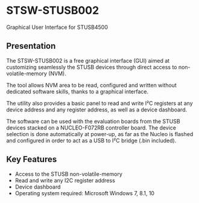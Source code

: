 # STSW-STUSB002
Graphical User Interface for STUSB4500

## Presentation

The STSW-STUSB002 is a free graphical interface (GUI) aimed at customizing seamlessly the STUSB devices through direct access to non-volatile-memory (NVM). <br/>

The tool allows NVM area to be read, configured and written without dedicated software skills, thanks to a graphical interface. <br/>

The utility also provides a basic panel to read and write I²C registers at any device address and any register address, as well as a device dashboard. <br/>

The software can be used with the evaluation boards from the STUSB devices stacked on a NUCLEO-F072RB controller board. The device selection is done automatically at power-up, as far as the Nucleo is flashed and configured in order to act as a USB to I²C bridge (.bin included). <br/>


## Key Features
* Access to the STUSB non-volatile-memory
* Read and write any I2C register address
* Device dashboard
* Operating system required: Microsoft Windows 7, 8.1, 10
